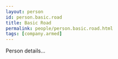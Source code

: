 ```yaml
---
layout: person
id: person.basic.road
title: Basic Road
permalink: people/person.basic.road.html
tags: [company.armed]
---
```


Person details...